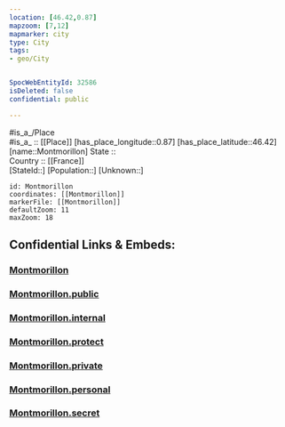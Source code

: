 ```yaml
---
location: [46.42,0.87] 
mapzoom: [7,12] 
mapmarker: city 
type: City
tags:
- geo/City


SpocWebEntityId: 32586
isDeleted: false
confidential: public

---
```

#is_a_/Place  
#is_a_ :: [[Place]] 
[has_place_longitude::0.87] 
[has_place_latitude::46.42] 
[name::Montmorillon] 
State ::  
Country :: [[France]]  
[StateId::] 
[Population::] 
[Unknown::] 


```leaflet
id: Montmorillon
coordinates: [[Montmorillon]] 
markerFile: [[Montmorillon]] 
defaultZoom: 11 
maxZoom: 18
```


## Confidential Links & Embeds: 

### [Montmorillon](/_Standards/Earth/Continent/Europe/Europe~West/France/regions~France/Nouvelle-Aquitaine/departments~Aquitaine/Vienne/communes~Vienne/Montmorillon/cities~Montmorillon/Montmorillon.md) 

### [Montmorillon.public](/_public/Earth/Continent/Europe/Europe~West/France/regions~France/Nouvelle-Aquitaine/departments~Aquitaine/Vienne/communes~Vienne/Montmorillon/cities~Montmorillon/Montmorillon.public.md) 

### [Montmorillon.internal](/_internal/Earth/Continent/Europe/Europe~West/France/regions~France/Nouvelle-Aquitaine/departments~Aquitaine/Vienne/communes~Vienne/Montmorillon/cities~Montmorillon/Montmorillon.internal.md) 

### [Montmorillon.protect](/_protect/Earth/Continent/Europe/Europe~West/France/regions~France/Nouvelle-Aquitaine/departments~Aquitaine/Vienne/communes~Vienne/Montmorillon/cities~Montmorillon/Montmorillon.protect.md) 

### [Montmorillon.private](/_private/Earth/Continent/Europe/Europe~West/France/regions~France/Nouvelle-Aquitaine/departments~Aquitaine/Vienne/communes~Vienne/Montmorillon/cities~Montmorillon/Montmorillon.private.md) 

### [Montmorillon.personal](/_personal/Earth/Continent/Europe/Europe~West/France/regions~France/Nouvelle-Aquitaine/departments~Aquitaine/Vienne/communes~Vienne/Montmorillon/cities~Montmorillon/Montmorillon.personal.md) 

### [Montmorillon.secret](/_secret/Earth/Continent/Europe/Europe~West/France/regions~France/Nouvelle-Aquitaine/departments~Aquitaine/Vienne/communes~Vienne/Montmorillon/cities~Montmorillon/Montmorillon.secret.md)

